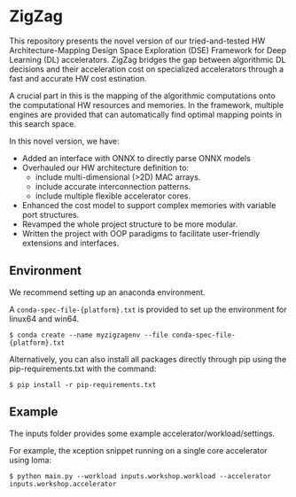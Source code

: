 # ZigZag
This repository presents the novel version of our tried-and-tested HW Architecture-Mapping Design Space Exploration (DSE) Framework for Deep Learning (DL) accelerators. ZigZag bridges the gap between algorithmic DL decisions and their acceleration cost on specialized accelerators through a fast and accurate HW cost estination. 

A crucial part in this is the mapping of the algorithmic computations onto the computational HW resources and memories. In the framework, multiple engines are provided that can automatically find optimal mapping points in this search space.

In this novel version, we have: 
- Added an interface with ONNX to directly parse ONNX models
- Overhauled our HW architecture definition to:
    - include multi-dimensional (>2D) MAC arrays.
    - include accurate interconnection patterns.
    - include multiple flexible accelerator cores.
- Enhanced the cost model to support complex memories with variable port structures.
- Revamped the whole project structure to be more modular.
- Written the project with OOP paradigms to facilitate user-friendly extensions and interfaces.


## Environment

We recommend setting up an anaconda environment.

A `conda-spec-file-{platform}.txt` is provided to set up the environment for linux64 and win64.

`$ conda create --name myzigzagenv --file conda-spec-file-{platform}.txt`

Alternatively, you can also install all packages directly through pip using the pip-requirements.txt with the command:

`$ pip install -r pip-requirements.txt`

## Example

The inputs folder provides some example accelerator/workload/settings.

For example, the xception snippet running on a single core accelerator using loma:

`$ python main.py --workload inputs.workshop.workload --accelerator inputs.workshop.accelerator`

